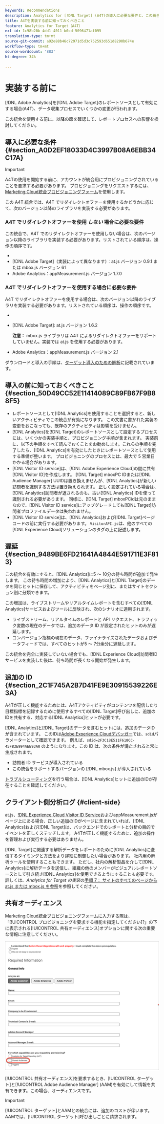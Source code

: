 ```yaml
---
keywords: Recommendations
description: Analytics for [!DNL Target] (A4T)の導入に必要な要件と、この統合を実装する前に考慮する必要がある事項について説明します。
title: A4Tを実装する前に知っておくべきこと
feature: Analytics for Target（A4T）
exl-id: 1c98b20b-4dd1-4011-b0cd-5096471af095
translation-type: tm+mt
source-git-commit: a92e88b46c72971d5d3c752593d651d8290b674e
workflow-type: tm+mt
source-wordcount: '883'
ht-degree: 34%

---
```


# 実装する前に

[!DNL Adobe Analytics]を[!DNL Adobe Target]のレポートソースとして有効にする場合(A4T)、データ収集プロセスでいくつかの変更が行われます。

この統合を使用する前に、以降の節を確認して、レポートプロセスへの影響を検討してください。

## 導入に必要な条件 {#section_A0D2EF18033D4C3997B08A6EBB34C17A}

>[!IMPORTANT]
>
>A4Tの使用を開始する前に、アカウントが統合用にプロビジョニングされていることを要求する必要があります。 プロビジョニングをリクエストするには、[Marketing Cloud統合プロビジョニングフォーム](https://www.adobe.com/go/audiences)を使用します。

この A4T 統合では、A4T でリダイレクトオファーを使用するかどうかに応じて、次のバージョン以降のライブラリを実装する必要があります。

### A4T でリダイレクトオファーを使用 *しない* 場合に必要な要件

この統合で、A4T でのリダイレクトオファーを使用しない場合は、次のバージョン以降のライブラリを実装する必要があります。リストされている順序は、操作の順序です。

* [!DNL Experience Cloud Visitor ID Service]:visitorAPI.jsバージョン1.8.0
* [!DNL Adobe Target]（実装によって異なります）：at.js バージョン 0.9.1 または mbox.js バージョン 61
* Adobe Analytics：appMeasurement.js バージョン 1.7.0

### A4T でリダイレクトオファーを使用する場合に必要な要件

A4T でリダイレクトオファーを使用する場合は、次のバージョン以降のライブラリを実装する必要があります。リストされている順序は、操作の順序です。

* [!DNL Experience Cloud Visitor ID Service]:visitorAPI.jsバージョン2.3.0
* [!DNL Adobe Target]: at.js バージョン 1.6.2

   **注意：** mbox.js ライブラリは A4T によるリダイレクトオファーをサポートしていません。実装では at.js を使用する必要があります。

* Adobe Analytics：appMeasurement.js バージョン 2.1

ダウンロードと導入の手順は、[ターゲット導入のための解析](/help/c-integrating-target-with-mac/a4t/a4timplementation.md)に記載されています。

## 導入の前に知っておくべきこと {#section_50D49CC52E11414089C89FB67F9B88F5}

* レポートソースとして[!DNL Analytics]を使用することを選択すると、新しいアクティビティでこの統合が有効になります。 この文書に書かれた実装の変更をおこなっても、既存のアクティビティは影響を受けません。
* [!DNL Analytics]を[!DNL Target]のレポートソースとして設定するプロセスには、いくつかの実装手順と、プロビジョニング手順が含まれます。 実装前に、以下の手順をすべて読んでおくことをお勧めします。これらの手順を完了したら、[!DNL Analytics]を有効にしたときにレポートソースとして使用する準備が整います。 プロビジョニングのプロセスには、最大で 5 営業日かかる場合があります。
* [!DNL Visitor ID service]は、[!DNL Adobe Experience Cloud]の間に共有[!DNL Visitor ID]を作成します。 [!DNL Target] mboxPC IDまたは[!DNL Audience Manager] UUIDは置き換えませんが、[!DNL Analytics]が新しい訪問者を識別する方法は置き換えられます。 正しく設定されている場合は、[!DNL Analytics]訪問者が返されるのも、古い[!DNL Analytics] IDを使って識別される必要があります。 同様に、[!DNL Target] mboxPCidは元のままなので、[!DNL Visitor ID service]にアップグレードしても[!DNL Target]訪問者プロファイルデータは失われません。
* [!DNL Visitor ID service]は、[!DNL Analytics]および[!DNL Target]ページコードの前に実行する必要があります。 `VisitorAPI.js`は、他のすべての[!DNL Experience Cloud]ソリューションのタグの上に記述します。

## 遅延 {#section_9489BE6FD21641A4844E591711E3F813}

この統合を有効にすると、[!DNL Analytics]に5 ～ 10分の待ち時間が追加で発生します。 この待ち時間の増加により、[!DNL Analytics]と[!DNL Target]のデータを同じヒットに保存して、アクティビティをページ別に、またはサイトセクション別に分類できます。

この増加は、ライブストリームやリアルタイムレポートを含むすべての[!DNL Analytics]サービスおよびツールに反映され、次のシナリオに適用されます。

* ライブストリーム、リアルタイムのレポートと API リクエスト、トラフィック変数の現在のデータでは、追加のデータ ID が設定されたヒットのみが遅延します。
* コンバージョン指標の現在のデータ、ファイナライズされたデータおよびデータフィードでは、すべてのヒットが5 ～ 7分余分に遅延します。

この統合を完全に実装していない場合でも、[!DNL Experience Cloud]訪問者IDサービスを実装した後は、待ち時間が長くなる開始が発生します。

## 追加の ID {#section_2C1F745A2B7D41FE9E30915539226E3A}

A4Tが正しく機能するためには、A4Tアクティビティがコンテンツを配信したり目標指標を記録するために使用するすべての[!DNL Target]呼び出しに、追加のIDを共有する、対応する[!DNL Analytics]ヒットが必要です。

[!DNL Analytics]と[!DNL Target]のデータを含むヒットには、追加のデータIDが含まれています。 このIDは[Adobe Experience Cloudデバッガー](https://experienceleague.adobe.com/docs/debugger/using/experience-cloud-debugger.html)では、`sdid`パラメーターとして確認できます。 例えば、`sdid=2F3C18E511F618CC-45F83E994AEE93A0` のようになります。この ID は、次の条件が満たされると常に生成されます。

* 訪問者 ID サービスが導入されている
* この統合をサポートするバージョンの [!DNL mbox.js] が導入されている

[トラブルシューティング](/help/c-integrating-target-with-mac/a4t/c-a4t-troubleshooting/a4t-troubleshooting.md)を行う場合は、[!DNL Analytics]ヒットに追加のIDが存在することを確認してください。

## クライアント側分析ログ {#client-side}

at.js、[!DNL Experience Cloud Visitor ID Service]およびappMeasurement.jsがページ上にある場合、正しい追加のIDがページに含まれていれば、[!DNL Analytics]および[!DNL Target]は、バックエンドでのレポートと分析の目的でイベントを正しくステッチします。 A4Tが正しく機能するために、追加の操作を管理および実行する必要はありません。

[!DNL Target]に関連する解析データをレポートのために[!DNL Analytics]に送信するタイミングと方法をより詳細に制御したい場合があります。 社内用の解析ツールを使用することもできます。 ただし、社内の解析製品を介して[!DNL Analytics]に解析データを送信し、組織の他のメンバーがビジュアルレポートソースとして引き続き[!DNL Analytics]を使用できるようにすることも必要です。 詳しくは、*Analytics for Target の実装*&#x200B;の[手順 7： サイトのすべてのページから at.js または mbox.js を参照](/help/c-integrating-target-with-mac/a4t/a4timplementation.md#step7)を参照してください。

## 共有オーディエンス

[Marketing Cloud統合プロビジョニングフォーム](https://www.adobe.com/go/audiences)に入力する際は、「[!UICONTROL プロビジョニングを要求する機能を指定してください]?」の下に表示される[!UICONTROL 共有オーディエンス]オプションに関する次の重要な情報に注意してください。

![要求フォーム](/help/c-integrating-target-with-mac/a4t/assets/request-form.png)

[!UICONTROL 共有オーディエンス]を要求するとき、[!UICONTROL ターゲット]と[!UICONTROL Adobe Audience Manager] (AAM)を有効にして情報を共有できます。この場合、オーディエンスです。

>[!IMPORTANT]
>
>[!UICONTROL ターゲット]とAAMとの統合には、追加のコストが伴います。 AAMでは、[!UICONTROL ターゲット]呼び出しごとに請求されます。
